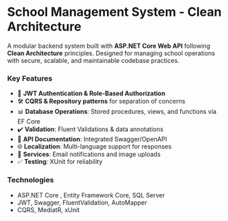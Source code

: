 # School Management System - Clean Architecture

A modular backend system built with **ASP.NET Core Web API** following **Clean Architecture** principles. Designed for managing school operations with secure, scalable, and maintainable codebase practices.

### Key Features  
- 🔐 **JWT Authentication & Role-Based Authorization**  
- 🛠️ **CQRS & Repository patterns** for separation of concerns  
- 📊 **Database Operations**: Stored procedures, views, and functions via EF Core  
- ✔️ **Validation**: Fluent Validations & data annotations  
- 📄 **API Documentation**: Integrated Swagger/OpenAPI  
- 🌐 **Localization**: Multi-language support for responses  
- 📧 **Services**: Email notifications and image uploads  
- ✅ **Testing**: XUnit for reliability  

### Technologies  
- ASP.NET Core , Entity Framework Core, SQL Server  
- JWT, Swagger, FluentValidation, AutoMapper  
- CQRS, MediatR, xUnit  

